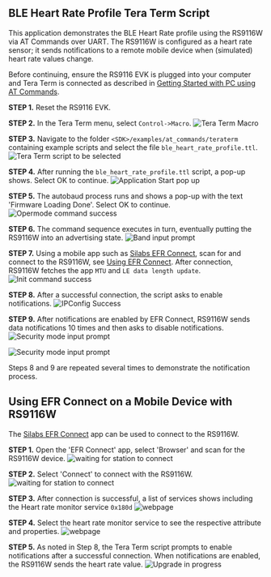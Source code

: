 ## BLE Heart Rate Profile Tera Term Script
This application demonstrates the BLE Heart Rate profile using the RS9116W via AT Commands over UART. The RS9116W is configured as a heart rate sensor; it sends notifications to a remote mobile device when (simulated) heart rate values change.

Before continuing, ensure the RS9116 EVK is plugged into your computer and Tera Term is connected as described in [Getting Started with PC using AT Commands](http://docs.silabs.com/rs9116-wiseconnect/latest/wifibt-wc-getting-started-with-pc/). 

**STEP 1.** Reset the RS9116 EVK.

**STEP 2.** In the Tera Term menu, select `Control->Macro`.
![Tera Term Macro](./resources/tera-term-macro.png)
	
**STEP 3.** Navigate to the folder `<SDK>/examples/at_commands/teraterm` containing example scripts and select the file `ble_heart_rate_profile.ttl`.
![Tera Term script to be selected](./resources/tera-term-scripts-hrp.png)

**STEP 4.** After running the `ble_heart_rate_profile.ttl` script, a pop-up shows. Select OK to continue.
![Application Start pop up](./resources/starting-popup-message-hrp-1.png)

**STEP 5.** The autobaud process runs and shows a pop-up with the text 'Firmware Loading Done'. Select OK to continue.
![Opermode command success](./resources/firmware-loading-done-2.png)
 	
**STEP 6.** The command sequence executes in turn, eventually putting the RS9116W into an advertising state.
![Band input prompt](./resources/showing_firmware_version-3.png)

**STEP 7.**  Using a mobile app such as [Silabs EFR Connect](https://www.silabs.com/developers/efr-connect-mobile-app), scan for and connect to the RS9116W, see [Using EFR Connect](#using-efr-connect-on-a-mobile-device-with-rs9116-w). After connection, RS9116W fetches the app `MTU` and `LE data length update`.
![Init command success](./resources/remote-device-connected-4.png)

**STEP 8.** After a successful connection, the script asks to enable notifications.
![IPConfig Success](./resources/enable-notifications-5.png)

**STEP 9.** After notifications are enabled by EFR Connect, RS9116W sends data notifications 10 times and then asks to disable notifications.
![Security mode input prompt](./resources/enable-notification-6.png)

![Security mode input prompt](./resources/disable-notification-7.png)

Steps 8 and 9 are repeated several times to demonstrate the notification process.


## Using EFR Connect on a Mobile Device with RS9116W

The [Silabs EFR Connect](https://www.silabs.com/developers/efr-connect-mobile-app) app can be used to connect to the RS9116W.

**STEP 1.** Open the 'EFR Connect' app, select 'Browser' and scan for the RS9116W device. 
![waiting for station to connect](./resources/opening-connect-app-1.png)

**STEP 2.** Select 'Connect' to connect with the RS9116W.
![waiting for station to connect](./resources/scanning-devices-2.png)

**STEP 3.** After connection is successful, a list of services shows including the Heart rate monitor service `0x180d`
![webpage](./resources/heart-rate-service-4.png)

**STEP 4.** Select the heart rate monitor service to see the respective attribute and properties.
![webpage](./resources/char-service-5.png)

**STEP 5.** As noted in Step 8, the Tera Term script prompts to enable notifications after a successful connection. When notifications are enabled, the RS9116W sends the heart rate value.
![Upgrade in progress](./resources/enable-disable-notifications-6.png)